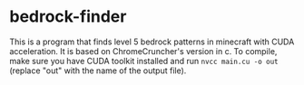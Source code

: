 # bedrock-finder
This is a program that finds level 5 bedrock patterns in minecraft with CUDA acceleration. It is based on ChromeCruncher's version in c.
To compile, make sure you have CUDA toolkit installed and run `nvcc main.cu -o out` (replace "out" with the name of the output file).
